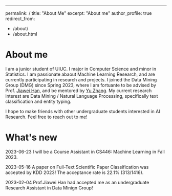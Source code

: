 ---
permalink: /
title: "About Me"
excerpt: "About me"
author_profile: true
redirect_from: 
  - /about/
  - /about.html

About me
======
I am a junior student of UIUC. I major in Computer Science and minor in Statistics. 
I am passionate abaout Machine Learning Research, and are currently participating in research and projects.
I joined the Data Mining Group (DMG) since Spring 2023, where I am fortuante to be advised by Prof. [Jiawei Han](http://hanj.cs.illinois.edu/), and be mentored by [Yu Zhang](https://yuzhimanhua.github.io/). 
My current research interest are Data Mining / Natural Language Processing, specifically text classification and entity typing. 

I hope to make friends with other undergraduate students interested in AI Research. Feel free to reach out to me! 

What's new
======
2023-06-23 I will be a Course Assistant in CS446: Machine Learning in Fall 2023.

2023-05-16 A paper on Full-Text Scientific Paper Classification was accepted by KDD 2023! The acceptance rate is 22.1% (313/1416).

2023-02-04  Prof.Jiawei Han had accepted me as an undergraduate Research Assistant in Data Minign Group! 
